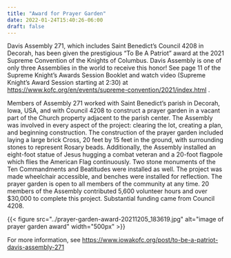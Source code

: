 ```yaml
---
title: "Award for Prayer Garden"
date: 2022-01-24T15:40:26-06:00
draft: false
---
```


Davis Assembly 271, which includes Saint Benedict’s Council 4208 in Decorah, has been given the prestigious “To Be A Patriot” award at the 2021 Supreme Convention of the Knights of Columbus. Davis Assembly is one of only three Assemblies in the world to receive this honor! See page 11 of the Supreme Knight’s Awards Session Booklet and watch video (Supreme Knight’s Award Session starting at 2:30) at https://www.kofc.org/en/events/supreme-convention/2021/index.html .

<!--more-->

Members of Assembly 271 worked with Saint Benedict’s parish in Decorah, Iowa, USA, and with Council 4208 to construct a prayer garden in a vacant part of the Church property adjacent to the parish center. The Assembly was involved in every aspect of the project: clearing the lot, creating a plan, and beginning construction. The construction of the prayer garden included laying a large brick Cross, 20 feet by 15 feet in the ground, with surrounding stones to represent Rosary beads. Additionally, the Assembly installed an eight-foot statue of Jesus hugging a combat veteran and a 20-foot flagpole which flies the American Flag continuously. Two stone monuments of the Ten Commandments and Beatitudes were installed as well. The project was made wheelchair accessible, and benches were installed for reflection. The prayer garden is open to all members of the community at any time. 20 members of the Assembly contributed 5,600 volunteer hours and over $30,000 to complete this project. Substantial funding came from Council 4208.

{{< figure src="../prayer-garden-award-20211205_183619.jpg" alt="image of prayer garden award" width="500px" >}}

For more information, see https://www.iowakofc.org/post/to-be-a-patriot-davis-assembly-271